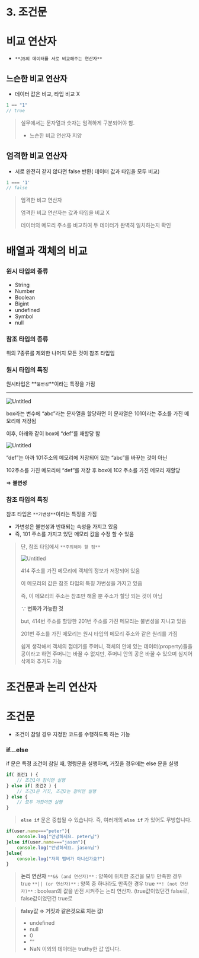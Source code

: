 # 3. 조건문

# 비교 연산자

- `**JS의 데이터를 서로 비교해주는 연산자**`

## 느슨한 비교 연산자

- 데이터 값은 비교, 타입 비교 X

```jsx
1 == "1"
// true
```

> 실무에서는 문자열과 숫자는 엄격하게 구분되어야 함.
> 
> - 느슨한 비교 연산자 지양

## 엄격한 비교 연산자

- 서로 완전히 같지 않다면 false 반환( 데이터 값과 타입을 모두 비교)

```jsx
1 === '1'
// false
```

> 엄격한 비교 연산자
> 
> 
> 엄격한 비교 연산자는 값과 타입을 비교 X
> 
> 데이터의 메모리 주소를 비교하여 두 데이터가 완벽히 일치하는지 확인
> 

# 배열과 객체의 비교

### 원시 타입의 종류

- String
- Number
- Boolean
- Bigint
- undefined
- Symbol
- null

### 참조 타입의 종류

위의 7종류를 제외한 나머지 모든 것이 참조 타입임

### 원시 타입의 특징

원시타입은 **`불변성`**이라는 특징을 가짐

 ****

![Untitled](3%20%E1%84%8C%E1%85%A9%E1%84%80%E1%85%A5%E1%86%AB%E1%84%86%E1%85%AE%E1%86%AB%20b8f2276950f94b59a4cb1e713e996167/Untitled.png)

box라는 변수에 “abc”라는 문자열을 할당하면 이 문자열은 101이라는 주소를 가진 메모리에 저장됨

이후, 아래와 같이 box에 “def”를 재할당 함

![Untitled](3%20%E1%84%8C%E1%85%A9%E1%84%80%E1%85%A5%E1%86%AB%E1%84%86%E1%85%AE%E1%86%AB%20b8f2276950f94b59a4cb1e713e996167/Untitled%201.png)

“def”는 아까 101주소의 메모리에 저장되어 있는 “abc”를 바꾸는 것이 아닌 

102주소를 가진 메모리에 “def”를 저장 후 box에 102 주소를 가진 메모리 재할당

⇒ **불변성**

### 참조 타입의 특징

참조 타입은 `**가변성**`이라는 특징을 가짐

- 가변성은 불변성과 반대되는 속성을 가지고 있음
- 즉, 101 주소를 가지고 있던 메모리 값을 수정 할 수 있음

> 단, 참조 타입에서 `**주의해야 할 점**`
> 
> 
> ![Untitled](3%20%E1%84%8C%E1%85%A9%E1%84%80%E1%85%A5%E1%86%AB%E1%84%86%E1%85%AE%E1%86%AB%20b8f2276950f94b59a4cb1e713e996167/Untitled%202.png)
> 
> 414 주소를 가진 메모리에 객체의 정보가 저장되어 있음
> 
> 이 메모리의 값은 참조 타입의 특징 가변성을 가지고 있음
> 
> 즉, 이 메모리의 주소는 참조만 해올 뿐 주소가 할당 되는 것이 아님
> 
> **∵ 변화가 가능한 것**
> 
> but, 414번 주소를 할당한 201번 주소를 가진 메모리는 불변성을 지니고 있음
> 
> 201번 주소를 가진 메모리는 원시 타입의 메모리 주소와 같은 원리를 가짐
> 
> 쉽게 생각해서 객체의 껍데기를 주머니, 객체의 안에 있는 데이터(property)들을 공이라고 하면 주머니는 바꿀 수 없지만, 주머니 안의 공은 바꿀 수 있으며 심지어 삭제와 추가도 가능
> 

# 조건문과 논리 연산자

# 조건문

- 조건이 참일 경우 지정한 코드를 수행하도록 하는 기능

### if…else

if 문은 특정 조건이 참일 때, 명령문을 실행하며, 거짓을 경우에는 else 문을 실행

```jsx
if( 조건1 ) {
	// 조건1이 참이면 실행
} else if( 조건2 ) {
	// 조건1은 거짓, 조건2는 참이면 실행
} else {
	// 모두 거짓이면 실행
}
```

> **`else if`** 문은 중첩될 수 있습니다.
즉, 여러개의 **`else if`** 가 있어도 무방합니다.
> 

```jsx
if(user.name==="peter"){
	console.log("안녕하세요. peter님")
}else if(user.name==="jason"){
	console.log("안녕하세요. jason님")
}else{
	console.log("저희 멤버가 아니신가요?")
}
```

> **논리 연산자**
`**&& (and 연산자)**` : 양쪽에 위치한 조건을 모두 만족한 경우 true
`**|| (or 연산자)**` : 양쪽 중 하나라도 만족한 경우 true
`**! (not 연산자)**` : boolean의 값을 반전 시켜주는 논리 연산자. (true값이었던건 false로, false값이었던건 true로
> 

> **falsy값 ⇒ 거짓과 같은것으로 치는 값!**
> 
> - undefined
> - null
> - 0
> - ””
> - NaN
> 이외의 데이터는 truthy한 값 입니다.